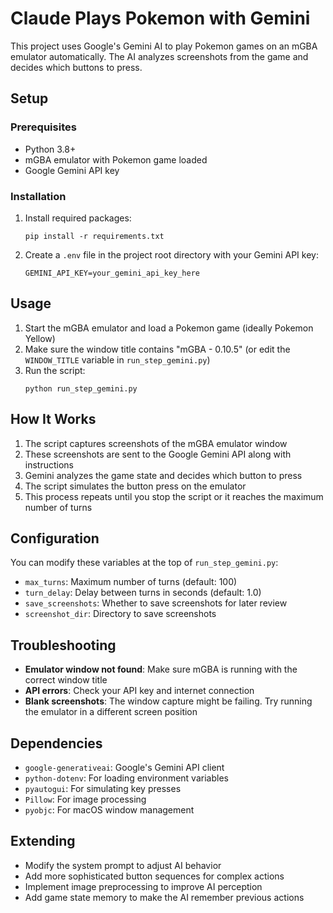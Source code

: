 # Claude Plays Pokemon with Gemini

This project uses Google's Gemini AI to play Pokemon games on an mGBA emulator automatically. The AI analyzes screenshots from the game and decides which buttons to press.

## Setup

### Prerequisites

- Python 3.8+
- mGBA emulator with Pokemon game loaded
- Google Gemini API key

### Installation

1. Install required packages:
   ```
   pip install -r requirements.txt
   ```

2. Create a `.env` file in the project root directory with your Gemini API key:
   ```
   GEMINI_API_KEY=your_gemini_api_key_here
   ```

## Usage

1. Start the mGBA emulator and load a Pokemon game (ideally Pokemon Yellow)
2. Make sure the window title contains "mGBA - 0.10.5" (or edit the `WINDOW_TITLE` variable in `run_step_gemini.py`)
3. Run the script:
   ```
   python run_step_gemini.py
   ```

## How It Works

1. The script captures screenshots of the mGBA emulator window
2. These screenshots are sent to the Google Gemini API along with instructions
3. Gemini analyzes the game state and decides which button to press
4. The script simulates the button press on the emulator
5. This process repeats until you stop the script or it reaches the maximum number of turns

## Configuration

You can modify these variables at the top of `run_step_gemini.py`:
- `max_turns`: Maximum number of turns (default: 100)
- `turn_delay`: Delay between turns in seconds (default: 1.0)
- `save_screenshots`: Whether to save screenshots for later review
- `screenshot_dir`: Directory to save screenshots

## Troubleshooting

- **Emulator window not found**: Make sure mGBA is running with the correct window title
- **API errors**: Check your API key and internet connection
- **Blank screenshots**: The window capture might be failing. Try running the emulator in a different screen position

## Dependencies

- `google-generativeai`: Google's Gemini API client
- `python-dotenv`: For loading environment variables
- `pyautogui`: For simulating key presses
- `Pillow`: For image processing
- `pyobjc`: For macOS window management

## Extending

- Modify the system prompt to adjust AI behavior
- Add more sophisticated button sequences for complex actions
- Implement image preprocessing to improve AI perception
- Add game state memory to make the AI remember previous actions